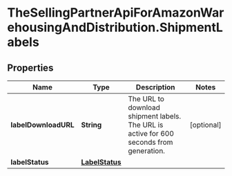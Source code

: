 # TheSellingPartnerApiForAmazonWarehousingAndDistribution.ShipmentLabels

## Properties

Name | Type | Description | Notes
------------ | ------------- | ------------- | -------------
**labelDownloadURL** | **String** | The URL to download shipment labels. The URL is active for 600 seconds from generation. | [optional] 
**labelStatus** | [**LabelStatus**](LabelStatus.md) |  | 


